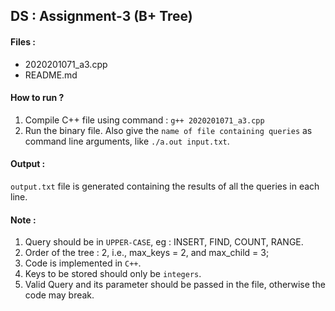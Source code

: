 ## **DS : Assignment-3 (B+ Tree)**

#### Files : 
* 2020201071_a3.cpp
* README.md

#### How to run ?
1. Compile C++ file using command : `g++ 2020201071_a3.cpp`
2. Run the binary file. Also give the `name of file containing queries` as command line arguments, like `./a.out input.txt`.

#### Output :
`output.txt` file is generated containing the results of all the queries in each line.

#### Note :
1. Query should be in `UPPER-CASE`, eg : INSERT, FIND, COUNT, RANGE.
2. Order of the tree : 2, i.e., max_keys = 2, and max_child = 3;
3. Code is implemented in `C++`. 
4. Keys to be stored should only be `integers`.
5. Valid Query and its parameter should be passed in the file, otherwise the code may break.

